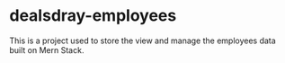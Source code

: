 # dealsdray-employees
This is a project used to store the view and manage the employees data built on Mern Stack. 
